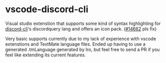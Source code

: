 # vscode-discord-cli

Visual studio extenstion that supports some kind of syntax highlighting for [discord-cli](https://github.com/cjavad/discord-cli)'s discordquery lang and offers an icon pack. ([#14662](https://github.com/Microsoft/vscode/issues/14662) pls fix)

Very basic supports currently due to my lack of experience with vscode extenstions and TextMate language files.
Ended up having to use a generated .tmLanguage generated by Iro, but feel free to send a PR if you feel like extending its current features.
